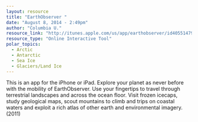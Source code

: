 ```yaml
---
layout: resource
title: "EarthObserver "
date: "August 8, 2014 - 2:49pm"
author: "Columbia U."
resource_link: "http://itunes.apple.com/us/app/earthobserver/id405514799?mt=8"
resource_type: "Online Interactive Tool"
polar_topics:
  - Arctic
  - Antarctic
  - Sea Ice
  - Glaciers/Land Ice
---
```


This is an app for the iPhone or iPad.  Explore your planet as never before with the mobility of EarthObserver.  Use your fingertips to travel through terrestrial landscapes and across the ocean floor.   Visit frozen icecaps, study geological maps, scout mountains to climb and trips on coastal waters and exploit a rich atlas of other earth and environmental imagery. (2011)
